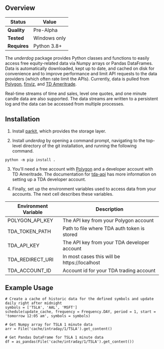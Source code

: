 ## Overview
Status | Value
---|---
**Quality** | Pre-Alpha
**Tested** | Windows only
**Requires** | Python 3.8+

The *underdog* package provides Python classes and functions to easily access free equity-related data via Numpy arrays or Pandas DataFrames. Data is automatically downloaded, kept up to date, and cached on disk for convenience and to improve performance and limit API requests to the data providers (which often rate limit the APIs). Currently, data is pulled from [Polygon](https://polygon.io), [finviz](https://finviz.com), and [TD Ameritrade](https://www.tdameritrade.com/home.html).

Real-time streams of time and sales, level one quotes, and one minute candle data are also supported. The data streams are written to a persistent log and the data can be accessed from multiple processes.

## Installation

1. Install [parkit](https://github.com/nanoonan/parkit), which provides the storage layer.

2. Install _underdog_ by opening a command prompt, navigating to the top-level directory of the git installation, and running the following command.

```
python -m pip install .
```

3. You'll need a free account with [Polygon](https://polygon.io) and a developer account with TD Ameritrade. The documentation for [tda-api](https://tda-api.readthedocs.io/en/latest/index.html) has more information on setting up a TDA developer account.

4. Finally, set up the environment variables used to access data from your accounts. The next cell describes these variables.

Environment Variable | Description
---|---
POLYGON_API_KEY | The API key from your Polygon account
TDA_TOKEN_PATH | Path to file where TDA auth token is stored
TDA_API_KEY | The API key from your TDA developer account
TDA_REDIRECT_URI | In most cases this will be https://localhost
TDA_ACCOUNT_ID | Account id for your TDA trading account

## Example Usage
```
# Create a cache of historic data for the defined symbols and update daily right after midnight
symbols = ['TSLA', 'AAL', 'MSFT']
schedule(update_cache, frequency = Frequency.DAY, period = 1, start = 'tomorrow 12:05 am', symbols = symbols)

# Get Numpy array for TSLA 1 minute data
arr = File('cache/intraday/1/TSLA').get_content()

# Get Pandas DataFrame for TSLA 1 minute data
df = as_pandas(File('cache/intraday/1/TSLA').get_content())
```
